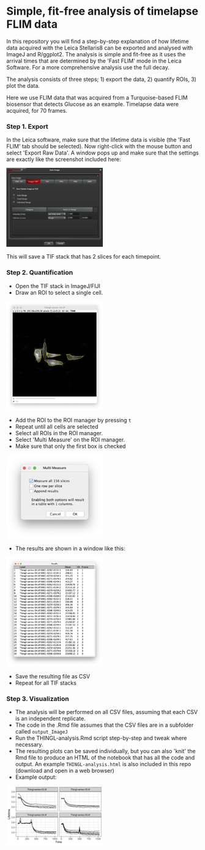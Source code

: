 # Simple, fit-free analysis of timelapse FLIM data

In this repository you will find a step-by-step explanation of how lifetime data acquired with the Leica Stellaris8 can be exported and analysed with ImageJ and R/ggplot2.
The analysis is simple and fit-free as it uses the arrival times that are determined by the 'Fast FLIM' mode in the Leica Software. For a more comprehensive analysis use the full decay.

The analysis consists of three steps; 1) export the data, 2) quantify ROIs, 3) plot the data.

Here we use FLIM data that was acquired from a Turquoise-based FLIM biosensor that detects Glucose as an example. Timelapse data were acquired, for 70 frames.

### Step 1. Export

In the Leica software, make sure that the lifetime data is visible (the 'Fast FLIM' tab should be selected). Now right-click with the mouse button and select 'Export Raw Data'.
A window pops up and make sure that the settings are exactly like the screenshot included here:

<img src="Screenshots/Screenshot-Stellaris.PNG" width=50%>

This will save a TIF stack that has 2 slices for each timepoint.



### Step 2. Quantification

- Open the TIF stack in ImageJ/FIJI
- Draw an ROI to select a single cell.

<img src="Screenshots/Screenshot-ROIs.png" width=50%>
        
- Add the ROI to the ROI manager by pressing `t`
- Repeat until all cells are selected
- Select all ROIs in the ROI manager.
- Select 'Multi Measure' on the ROI manager.
- Make sure that only the first box is checked

<img src="Screenshots/Screenshot-MultiMeasure.png" width=50%>

- The results are shown in a window like this:

<img src="Screenshots/Screenshot-Results.png" width=50%>

- Save the resulting file as CSV
- Repeat for all TIF stacks

### Step 3. Visualization

- The analysis will be performed on all CSV files, assuming that each CSV is an independent replicate.
- The code in the .Rmd file assumes that the CSV files are in a subfolder called `output_ImageJ`
- Run the THINGL-analysis.Rmd script step-by-step and tweak where necessary.
- The resulting plots can be saved individually, but you can also 'knit' the Rmd file to produce an HTML of the notebook that has all the code and output. An example `THINGL-analysis.html` is also included in this repo (download and open in a web browser)
- Example output:

<img src="output_R/Plot_lifetime_timelapse.png" width=50%>



